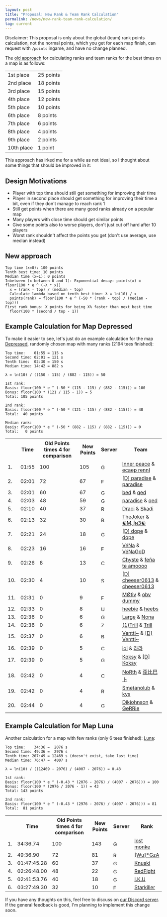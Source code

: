```yaml
---
layout: post
title: "Proposal: New Rank & Team Rank Calculation"
permalink: /news/new-rank-team-rank-calculation/
tag: current
---
```

Disclaimer: This proposal is only about the global (team) rank points calculation, not the normal points, which you get for each map finish, can request with `/points` ingame, and have no change planned.

The [old approach](https://ddnet.tw/ranks/#points) for calculating ranks and team ranks for the best times on a map is as follows:

<table class="points">
  <tbody><tr><td>1st place</td><td>25 points</td></tr>
  <tr><td>2nd place</td><td>18 points</td></tr>
  <tr><td>3rd place</td><td>15 points</td></tr>
  <tr><td>4th place</td><td>12 points</td></tr>
  <tr><td>5th place</td><td>10 points</td></tr>
  <tr><td>6th place</td><td>8 points</td></tr>
  <tr><td>7th place</td><td>6 points</td></tr>
  <tr><td>8th place</td><td>4 points</td></tr>
  <tr><td>9th place</td><td>2 points</td></tr>
  <tr><td>10th place</td><td>1 point</td></tr>
</tbody></table>

This approach has irked me for a while as not ideal, so I thought about some things that should be improved in it:

## Design Motivations

- Player with top time should still get something for improving their time
- Player in second place should get something for improving their time a bit, even if they don't manage to reach rank 1
- Still get points when there are many good ranks already on a popular map
- Many players with close time should get similar points
- Give some points also to worse players, don't just cut off hard after 10 players
- Worst rank shouldn't affect the points you get (don't use average, use median instead)

## New approach

```
Top time (x=0): 100 points
Tenth best time: 10 points
Median time (x=1): 0 points
Inbetween (x between 0 and 1): Exponential decay: points(x) = floor(100 * e ^ (-λ * x))
  x = (rank - top) / (median - top)
  Calculate lambda based on tenth best time: λ = ln(10) / x
  points(rank) = floor(100 * e ^ (-50 * (rank - top) / (median - top)))
First rank bonus: X points for being X% faster than next best time
  floor(100 * (second / top - 1))
```

## Example Calculation for Map Depressed

To make it easier to see, let's just do an example calculation for the map [Depressed](https://ddnet.tw/maps/Depressed/), randomly chosen map with many ranks (2194 tees finished):

```
Top time:    01:55 = 115 s
Second time: 02:01 = 121 s
Tenth time:  02:30 = 150 s
Median time: 14:42 = 882 s

λ = ln(10) / ((150 - 115) / (882 - 115)) = 50

1st rank:
Basis: floor(100 * e ^ (-50 * (115 - 115) / (882 - 115))) = 100
Bonus: floor(100 * (121 / 115 - 1)) = 5
Total: 105 points

2nd rank:
Basis: floor(100 * e ^ (-50 * (121 - 115) / (882 - 115))) = 40
Total:  40 points

Median rank:
Basis: floor(100 * e ^ (-50 * (882 - 115) / (882 - 115))) = 0
Total:   0 points
```
<table class="tight">
  <tbody><th></th><th>Time</th><th>Old Points times 4 for comparison</th><th>New Points</th><th>Server</th><th>Team</th>
  <tr title="01:55.02, 2021-12-06 12:38"><td class="rank">1.</td><td class="time">01:55</td><td class="time">100</td><td class="time">105</td><td class="flag"><img src="/countryflags/GER.png" alt="GER" height="15"></td><td><a href="/players/Inner-32-peace/">Inner peace</a> &amp; <a href="/players/ecaep-32-rennI/">ecaep rennI</a></td></tr>
  <tr title="02:01.04, 2021-12-04 04:06"><td class="rank">2.</td><td class="time">02:01</td><td class="time">72</td><td class="time">67</td><td class="flag"><img src="/countryflags/FRA.png" alt="FRA" height="15"></td><td><a href="/players/-91-D-93--32-paradise/">[D] paradise</a> &amp; <a href="/players/paradise/">paradise</a></td></tr>
  <tr title="02:01.84, 2021-10-10 16:03"><td class="rank">3.</td><td class="time">02:01</td><td class="time">60</td><td class="time">67</td><td class="flag"><img src="/countryflags/GER.png" alt="GER" height="15"></td><td><a href="/players/bed/">bed</a> &amp; <a href="/players/qed/">qed</a></td></tr>
  <tr title="02:03.10, 2021-11-30 17:43"><td class="rank">4.</td><td class="time">02:03</td><td class="time">48</td><td class="time">59</td><td class="flag"><img src="/countryflags/GER.png" alt="GER" height="15"></td><td><a href="/players/paradise/">paradise</a> &amp; <a href="/players/qed/">qed</a></td></tr>
  <tr title="02:10.66, 2021-10-11 11:55"><td class="rank">5.</td><td class="time">02:10</td><td class="time">40</td><td class="time">37</td><td class="flag"><img src="/countryflags/RUS.png" alt="RUS" height="15"></td><td><a href="/players/Draci/">Draci</a> &amp; <a href="/players/Skadi/">Skadi</a></td></tr>
  <tr title="02:13.50, 2021-10-09 20:16"><td class="rank">6.</td><td class="time">02:13</td><td class="time">32</td><td class="time">30</td><td class="flag"><img src="/countryflags/BRA.png" alt="BRA" height="15"></td><td><a href="/players/TheJoker/">TheJoker</a> &amp; <a href="/players/-9775-M-1718--628-3-9775-/">☯Mڶɴ3☯</a></td></tr>
  <tr title="02:21.14, 2021-10-11 11:48"><td class="rank">7.</td><td class="time">02:21</td><td class="time">24</td><td class="time">18</td><td class="flag"><img src="/countryflags/GER.png" alt="GER" height="15"></td><td><a href="/players/-91-D-93--32-dope/">[D] dope</a> &amp; <a href="/players/dope/">dope</a></td></tr>
  <tr title="02:23.64, 2021-10-09 16:29"><td class="rank">8.</td><td class="time">02:23</td><td class="time">16</td><td class="time">16</td><td class="flag"><img src="/countryflags/FRA.png" alt="FRA" height="15"></td><td><a href="/players/V-233-Na/">VéNa</a> &amp; <a href="/players/V-233-NaGoD/">VéNaGoD</a></td></tr>
  <tr title="02:26.68, 2021-10-11 00:30"><td class="rank">9.</td><td class="time">02:26</td><td class="time">8</td><td class="time">13</td><td class="flag"><img src="/countryflags/CHL.png" alt="CHL" height="15"></td><td><a href="/players/Chyste/">Chyste</a> &amp; <a href="/players/fe-241-a-32-te-32-amoooo/">feña te amoooo</a></td></tr>
  <tr title="02:30.36, 2021-11-25 16:04"><td class="rank">10.</td><td class="time">02:30</td><td class="time">4</td><td class="time">10</td><td class="flag"><img src="/countryflags/SGP.png" alt="SGP" height="15"></td><td><a href="/players/-91-D-93--32-cheeser0613/">[D] cheeser0613</a> &amp; <a href="/players/cheeser0613/">cheeser0613</a></td></tr>
  <tr title="02:31.58, 2021-10-09 15:48"><td class="rank">11.</td><td class="time">02:31</td><td class="time">0</td><td class="time">9</td><td class="flag"><img src="/countryflags/FRA.png" alt="FRA" height="15"></td><td><a href="/players/M-216-tiv/">MØtiv</a> &amp; <a href="/players/obv-32-dummy/">obv dummy</a></td></tr>
  <tr title="02:33.48, 2021-10-11 09:39"><td class="rank">12.</td><td class="time">02:33</td><td class="time">0</td><td class="time">8</td><td class="flag"><img src="/countryflags/USA.png" alt="USA" height="15"></td><td><a href="/players/heebie/">heebie</a> &amp; <a href="/players/heebs/">heebs</a></td></tr>
  <tr title="02:36.04, 2021-10-11 11:41"><td class="rank">13.</td><td class="time">02:36</td><td class="time">0</td><td class="time">6</td><td class="flag"><img src="/countryflags/GER.png" alt="GER" height="15"></td><td><a href="/players/Large/">Large</a> &amp; <a href="/players/Nona/">Nona</a></td></tr>
  <tr title="02:36.44, 2021-11-24 16:23"><td class="rank">14.</td><td class="time">02:36</td><td class="time">0</td><td class="time">6</td><td class="flag"><img src="/countryflags/ZAF.png" alt="ZAF" height="15"></td><td><a href="/players/-40-1-41-Trill/">(1)Trill</a> &amp; <a href="/players/Trill/">Trill</a></td></tr>
  <tr title="02:37.90, 2021-10-09 18:35"><td class="rank">15.</td><td class="time">02:37</td><td class="time">0</td><td class="time">6</td><td class="flag"><img src="/countryflags/BRA.png" alt="BRA" height="15"></td><td><a href="/players/Ventti~/">Ventti~</a> &amp; <a href="/players/-91-D-93--32-Ventti~/">[D] Ventti~</a></td></tr>
  <tr title="02:39.04, 2021-12-04 01:06"><td class="rank">16.</td><td class="time">02:39</td><td class="time">0</td><td class="time">5</td><td class="flag"><img src="/countryflags/CHL.png" alt="CHL" height="15"></td><td><a href="/players/ioi/">ioi</a> &amp; <a href="/players/-46972--46972-/">라라</a></td></tr>
  <tr title="02:39.88, 2021-10-16 11:54"><td class="rank">17.</td><td class="time">02:39</td><td class="time">0</td><td class="time">5</td><td class="flag"><img src="/countryflags/GER.png" alt="GER" height="15"></td><td><a href="/players/Koksy/">Koksy</a> &amp; <a href="/players/-91-D-93--32-Koksy/">[D] Koksy</a></td></tr>
  <tr title="02:42.52, 2021-10-16 13:23"><td class="rank">18.</td><td class="time">02:42</td><td class="time">0</td><td class="time">4</td><td class="flag"><img src="/countryflags/CHN.png" alt="CHN" height="15"></td><td><a href="/players/NoRth/">NoRth</a> &amp; <a href="/players/-27498--27604--24052--21340-/">歪比巴卜</a></td></tr>
  <tr title="02:42.66, 2021-10-10 23:33"><td class="rank">19.</td><td class="time">02:42</td><td class="time">0</td><td class="time">4</td><td class="flag"><img src="/countryflags/RUS.png" alt="RUS" height="15"></td><td><a href="/players/Smetanolub/">Smetanolub</a> &amp; <a href="/players/kys/">kys</a></td></tr>
  <tr title="02:44.48, 2021-11-08 05:06"><td class="rank">20.</td><td class="time">02:44</td><td class="time">0</td><td class="time">4</td><td class="flag"><img src="/countryflags/GER.png" alt="GER" height="15"></td><td><a href="/players/Dikjohnson/">Dikjohnson</a> &amp; <a href="/players/GeRRie/">GeRRie</a></td></tr>
</tbody></table>

## Example Calculation for Map Luna

Another calculation for a map with few ranks (only 6 tees finished): [Luna](https://ddnet.tw/maps/Luna/):

```
Top time:    34:36 =  2076 s
Second time: 49:36 =  2976 s
Tenth time: 207:49 = 12469 s (doesn't exist, take last time)
Median time: 76:47 =  4007 s

λ = ln(10) / ((12469 - 2076) / (4007 - 2076)) = 0.43

1st rank:
Basis: floor(100 * e ^ (-0.43 * (2076 - 2076) / (4007 - 2076))) = 100
Bonus: floor(100 * (2976 / 2076 - 1)) = 43
Total: 143 points

2nd rank:
Basis: floor(100 * e ^ (-0.43 * (2976 - 2076) / (4007 - 2076))) = 81
Total:  81 points
```
<table class="tight">
  <tbody><th></th><th>Time</th><th>Old Points times 4 for comparison</th><th>New Points</th><th>Server</th><th>Rank</th>
  <tr title="34:36.74, 2021-12-01 00:37, 4 finishes total"><td class="rank">1.</td><td class="time">34:36.74</td><td class="time">100</td><td class="time">143</td><td class="flag"><img src="/countryflags/GER.png" alt="GER" height="15"></td><td><a href="/players/lost-32-monke/">lost monke</a></td></tr>
  <tr title="49:36.90, 2021-10-27 20:48, 1 finish total"><td class="rank">2.</td><td class="time">49:36.90</td><td class="time">72</td><td class="time">81</td><td class="flag"><img src="/countryflags/RUS.png" alt="RUS" height="15"></td><td><a href="/players/-91-Wu-93--42-GzA/">[Wu]*GzA</a></td></tr>
  <tr title="01:47:45.28, 2021-10-28 23:24, 1 finish total"><td class="rank">3.</td><td class="time">01:47:45.28</td><td class="time">60</td><td class="time">37</td><td class="flag"><img src="/countryflags/GER.png" alt="GER" height="15"></td><td><a href="/players/Knuski/">Knuski</a></td></tr>
  <tr title="02:26:48.00, 2021-11-01 01:55, 1 finish total"><td class="rank">4.</td><td class="time">02:26:48.00</td><td class="time">48</td><td class="time">22</td><td class="flag"><img src="/countryflags/GER.png" alt="GER" height="15"></td><td><a href="/players/RedFight/">RedFight</a></td></tr>
  <tr title="02:41:53.76, 2021-10-30 12:55, 1 finish total"><td class="rank">5.</td><td class="time">02:41:53.76</td><td class="time">40</td><td class="time">18</td><td class="flag"><img src="/countryflags/GER.png" alt="GER" height="15"></td><td><a href="/players/I-46-K-46-U/">I.K.U</a></td></tr>
  <tr title="03:27:49.30, 2021-10-28 17:28, 1 finish total"><td class="rank">6.</td><td class="time">03:27:49.30</td><td class="time">32</td><td class="time">10</td><td class="flag"><img src="/countryflags/FRA.png" alt="FRA" height="15"></td><td><a href="/players/Starkiller/">Starkiller</a></td></tr>
</tbody></table>

If you have any thoughts on this, feel free to discuss on [our Discord server](https://ddnet.tw/discord). If the general feedback is good, I'm planning to implement this change soon.
